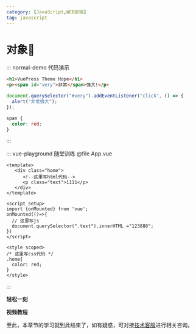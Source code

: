 ```yaml
---
category: [JavaScript,WEB前端]
tag: javascript
---
```

# 对象:tada:

::: normal-demo 代码演示
```html
<h1>VuePress Theme Hope</h1>
<p><span id="very">非常</span>强大!</p>
```
```js
document.querySelector("#very").addEventListener("click", () => {
  alert("非常强大");
});
```
```css
span {
  color: red;
}
```
:::


::: vue-playground 随堂训练
@file App.vue
```vue
<template>
   <div class="home">
      <!--这里写html代码-->
      <p class="text">1111</p>
   </div>
</template>

<script setup>
import {onMounted} from 'vue';
onMounted(()=>{
  // 这里写js
  document.querySelector(".text").innerHTML ="123888";
})
</script>

<style scoped>
/* 这里写css代码 */
.home{
  color: red;
}
</style>
```
:::


**轻松一刻**
<AudioPlayer
  src="http://dl.stream.qqmusic.qq.com/C400003dANGA3aX7c4.m4a?guid=4364984230&vkey=B1B59B82546D67E0C4DF69EBF99BD9B4291C24235FE31B0DF9C49CE9D21FF133282664A4C668A9270E322300588CB2FDB9FB8E717AEBE18D&uin=&fromtag=120032"
  title="恋爱画板"
  poster="https://img0.baidu.com/it/u=2811220644,2164135624&fm=253&fmt=auto&app=120&f=JPEG?w=500&h=500"
/>

**视频教程**
<VideoPlayer
  src="https://cdn.cnbj1.fds.api.mi-img.com/mi-mall/97ac2dcc1367e03ac580204d6ca9a724.mp4"/>

至此，本章节的学习就到此结束了，如有疑惑，可对接[技术客服](https://work.weixin.qq.com/kfid/kfc8c0fd9b49c1f38b8)进行相关咨询。